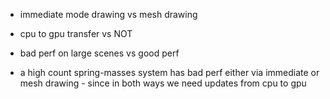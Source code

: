 - immediate mode drawing vs mesh drawing
- cpu to gpu transfer vs NOT
- bad perf on large scenes vs good perf

- a high count spring-masses system has bad perf either via immediate or mesh drawing - since in both ways we need updates from cpu to gpu
